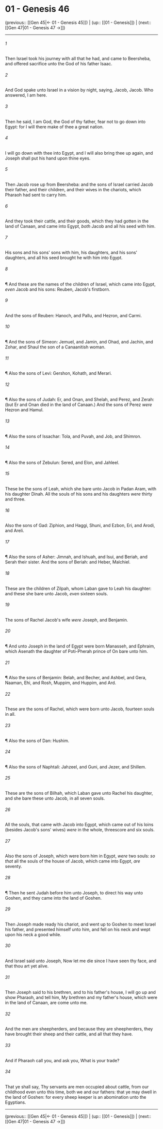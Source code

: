 # 01 - Genesis 46

(previous:: [[Gen 45|← 01 - Genesis 45]]) | (up:: [[01 - Genesis]]) | (next:: [[Gen 47|01 - Genesis 47 →]])

***


###### 1 
Then Israel took his journey with all that he had, and came to Beersheba, and offered sacrifice unto the God of his father Isaac. 

###### 2 
And God spake unto Israel in a vision by night, saying, Jacob, Jacob. Who answered, I am here. 

###### 3 
Then he said, I am God, the God of thy father, fear not to go down into Egypt: for I will there make of thee a great nation. 

###### 4 
I will go down with thee into Egypt, and I will also bring thee up again, and Joseph shall put his hand upon thine eyes. 

###### 5 
Then Jacob rose up from Beersheba: and the sons of Israel carried Jacob their father, and their children, and their wives in the chariots, which Pharaoh had sent to carry him. 

###### 6 
And they took their cattle, and their goods, which they had gotten in the land of Canaan, and came into Egypt, _both_ Jacob and all his seed with him. 

###### 7 
His sons and his sons' sons with him, his daughters, and his sons' daughters, and all his seed brought he with him into Egypt. 

###### 8 
¶ And these are the names of the children of Israel, which came into Egypt, _even_ Jacob and his sons: Reuben, Jacob's firstborn. 

###### 9 
And the sons of Reuben: Hanoch, and Pallu, and Hezron, and Carmi. 

###### 10 
¶ And the sons of Simeon: Jemuel, and Jamin, and Ohad, and Jachin, and Zohar, and Shaul the son of a Canaanitish woman. 

###### 11 
¶ Also the sons of Levi: Gershon, Kohath, and Merari. 

###### 12 
¶ Also the sons of Judah: Er, and Onan, and Shelah, and Perez, and Zerah: (but Er and Onan died in the land of Canaan.) And the sons of Perez _were_ Hezron and Hamul. 

###### 13 
¶ Also the sons of Issachar: Tola, and Puvah, and Job, and Shimron. 

###### 14 
¶ Also the sons of Zebulun: Sered, and Elon, and Jahleel. 

###### 15 
These be the sons of Leah, which she bare unto Jacob in Padan Aram, with his daughter Dinah. All the souls of his sons and his daughters _were_ thirty and three. 

###### 16 
Also the sons of Gad: Ziphion, and Haggi, Shuni, and Ezbon, Eri, and Arodi, and Areli. 

###### 17 
¶ Also the sons of Asher: Jimnah, and Ishuah, and Isui, and Beriah, and Serah their sister. And the sons of Beriah: and Heber, Malchiel. 

###### 18 
These are the children of Zilpah, whom Laban gave to Leah his daughter: and these she bare unto Jacob, _even_ sixteen souls. 

###### 19 
The sons of Rachel Jacob's wife _were_ Joseph, and Benjamin. 

###### 20 
¶ And unto Joseph in the land of Egypt were born Manasseh, and Ephraim, which Asenath the daughter of Poti-Pherah prince of On bare unto him. 

###### 21 
¶ Also the sons of Benjamin: Belah, and Becher, and Ashbel, and Gera, Naaman, Ehi, and Rosh, Muppim, and Huppim, and Ard. 

###### 22 
These are the sons of Rachel, which were born unto Jacob, fourteen souls in all. 

###### 23 
¶ Also the sons of Dan: Hushim. 

###### 24 
¶ Also the sons of Naphtali: Jahzeel, and Guni, and Jezer, and Shillem. 

###### 25 
These are the sons of Bilhah, which Laban gave unto Rachel his daughter, and she bare these unto Jacob, in all seven souls. 

###### 26 
All the souls, that came with Jacob into Egypt, which came out of his loins (besides Jacob's sons' wives) _were_ in the whole, threescore and six souls. 

###### 27 
Also the sons of Joseph, which were born him in Egypt, _were_ two souls: _so that_ all the souls of the house of Jacob, which came into Egypt, _are_ seventy. 

###### 28 
¶ Then he sent Judah before him unto Joseph, to direct his way unto Goshen, and they came into the land of Goshen. 

###### 29 
Then Joseph made ready his chariot, and went up to Goshen to meet Israel his father, and presented himself unto him, and fell on his neck and wept upon his neck a good while. 

###### 30 
And Israel said unto Joseph, Now let me die since I have seen thy face, and that thou art yet alive. 

###### 31 
Then Joseph said to his brethren, and to his father's house, I will go up and show Pharaoh, and tell him, My brethren and my father's house, which were in the land of Canaan, are come unto me. 

###### 32 
And the men are sheepherders, and because they are sheepherders, they have brought their sheep and their cattle, and all that they have. 

###### 33 
And if Pharaoh call you, and ask you, What is your trade? 

###### 34 
That ye shall say, Thy servants are men occupied about cattle, from our childhood even unto this time, both we and our fathers: that ye may dwell in the land of Goshen: for every sheep keeper is an abomination unto the Egyptians.

***

(previous:: [[Gen 45|← 01 - Genesis 45]]) | (up:: [[01 - Genesis]]) | (next:: [[Gen 47|01 - Genesis 47 →]])

